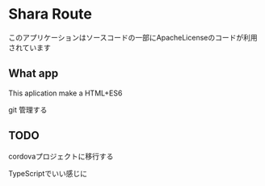 # Shara Route
このアプリケーションはソースコードの一部にApacheLicenseのコードが利用されています

## What app


This aplication make a HTML+ES6


git 管理する

## TODO


cordovaプロジェクトに移行する

TypeScriptでいい感じに
